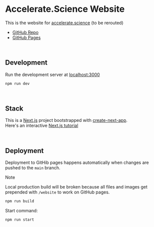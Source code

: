 # Accelerate.Science Website

This is the website for [accelerate.science](https://accelerate.science) (to be rerouted)  
- [GitHub Repo](http://github.com/acceleratedscience/website)  
- [GitHub Pages](https://acceleratedscience.github.io/website)

<br>

## Development

Run the development server at [localhost:3000](http://localhost:3000)

```bash
npm run dev
```

<br>

## Stack

This is a [Next.js](https://nextjs.org/docs) project bootstrapped with [create-next-app](https://github.com/vercel/next.js/tree/canary/packages/create-next-app).  
Here's an interactive [Next.js tutorial](https://nextjs.org/learn)

<br>

## Deployment

Deployment to GitHib pages happens automatically when changes are pushed to the `main` branch.

> [!NOTE]
> Local production build will be broken because all files and images get prepended with `/website` to work on GitHub pages.

```bash
npm run build
```

Start command:

```bash
npm run start
```